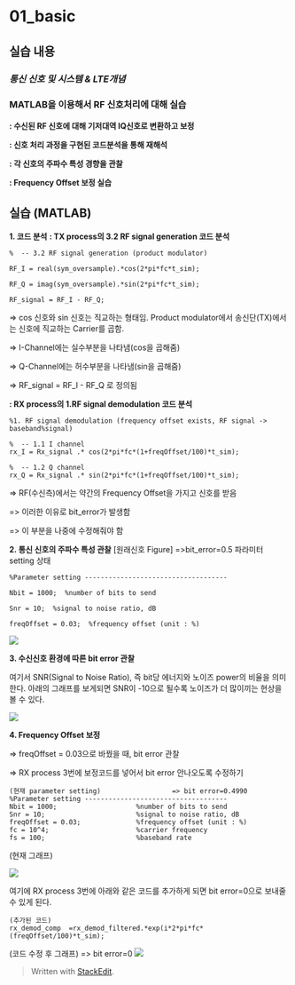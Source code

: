 # 01_basic
## 실습 내용
### ***통신 신호 및 시스템 & LTE개념***


### **MATLAB을 이용해서 RF 신호처리에 대해 실습**

**: 수신된 RF 신호에 대해 기저대역 IQ신호로 변환하고 보정**

**: 신호 처리 과정을 구현된 코드분석을 통해 재해석**

**: 각 신호의 주파수 특성 경향을 관찰**

**: Frequency Offset 보정 실습**




## 실습 (MATLAB)

**1. 코드 분석**
**: TX process의 3.2 RF signal generation 코드 분석**
```
%  -- 3.2 RF signal generation (product modulator)

RF_I = real(sym_oversample).*cos(2*pi*fc*t_sim);

RF_Q = imag(sym_oversample).*sin(2*pi*fc*t_sim);

RF_signal = RF_I - RF_Q; 
```
=> cos 신호와 sin 신호는 직교하는 형태임. Product modulator에서 송신단(TX)에서는 신호에 직교하는 Carrier를 곱함.

=> I-Channel에는 실수부분을 나타냄(cos을 곱해줌)

=> Q-Channel에는 허수부분을 나타냄(sin을 곱해줌)

=> RF_signal = RF_I - RF_Q 로 정의됨


**: RX process의 1.RF signal demodulation 코드 분석**
```
%1. RF signal demodulation (frequency offset exists, RF signal -> baseband%signal)

%  -- 1.1 I channel
rx_I = Rx_signal .* cos(2*pi*fc*(1+freqOffset/100)*t_sim);

%  -- 1.2 Q channel
rx_Q = Rx_signal .* sin(2*pi*fc*(1+freqOffset/100)*t_sim);
```
=> RF(수신측)에서는 약간의 Frequency Offset을 가지고 신호를 받음

=> 이러한 이유로 bit_error가 발생함

=> 이 부분을 나중에 수정해줘야 함



**2.  통신 신호의 주파수 특성 관찰**
[원래신호 Figure]	=>bit_error=0.5
파라미터 setting 상태
```
%Parameter setting ------------------------------------

Nbit = 1000;  %number of bits to send

Snr = 10;  %signal to noise ratio, dB

freqOffset = 0.03;  %frequency offset (unit : %)
```
![](https://github.com/prizesilvers2/Communication_Theorem/blob/master/1/figs/original_figure.jpg)


**3. 수신신호 환경에 따른 bit error 관찰**

여기서 SNR(Signal to Noise Ratio), 즉 bit당 에너지와 노이즈 power의 비율을 의미한다. 아래의 그래프를 보게되면 SNR이 -10으로 될수록 노이즈가 더 많이끼는 현상을 볼 수 있다.


![](https://github.com/prizesilvers2/Communication_Theorem/blob/master/Figs/1/figure0.png)


**4. Frequency Offset 보정**

=> freqOffset = 0.03으로 바꿨을 때, bit error 관찰

=> RX process 3번에 보정코드를 넣어서 bit error 안나오도록 수정하기


```
(현재 parameter setting)					=> bit error=0.4990
%Parameter setting ------------------------------------
Nbit = 1000;                    %number of bits to send
Snr = 10;                       %signal to noise ratio, dB
freqOffset = 0.03;              %frequency offset (unit : %)
fc = 10^4;                      %carrier frequency
fs = 100;                       %baseband rate
```

(현재 그래프)

![](https://github.com/prizesilvers2/Communication_Theorem/blob/master/Figs/1/figure1.png)

여기에 RX process 3번에 아래와 같은 코드를 추가하게 되면 bit error=0으로 보내줄 수 있게 된다.
```
(추가된 코드)
rx_demod_comp  =rx_demod_filtered.*exp(i*2*pi*fc*(freqOffset/100)*t_sim);
```

(코드 수정 후 그래프) => bit error=0
![](https://github.com/prizesilvers2/Communication_Theorem/blob/master/Figs/1/figure2.png)

> Written with [StackEdit](https://stackedit.io/).

